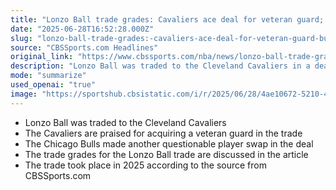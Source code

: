 ```yaml
---
title: "Lonzo Ball trade grades: Cavaliers ace deal for veteran guard; Bulls agree to another questionable player swap"
date: "2025-06-28T16:52:28.000Z"
slug: "lonzo-ball-trade-grades:-cavaliers-ace-deal-for-veteran-guard-bulls-agree-to-another-questionable-player-swap"
source: "CBSSports.com Headlines"
original_link: "https://www.cbssports.com/nba/news/lonzo-ball-trade-grades-cavaliers-ace-deal-for-veteran-guard-bulls-agree-to-another-questionable-player-swap/"
description: "Lonzo Ball was traded to the Cleveland Cavaliers in a deal that saw the Chicago Bulls make another questionable player swap, with the Cavaliers praised for acquiring a veteran guard in the 2025 trade."
mode: "summarize"
used_openai: "true"
image: "https://sportshub.cbsistatic.com/i/r/2025/06/28/4ae10672-5210-4449-8d92-8a2fc7b0533d/thumbnail/1200x675/d5129942f6e9322e3fe6229340fd229d/lonzo-ball.jpg"
---
```


- Lonzo Ball was traded to the Cleveland Cavaliers
- The Cavaliers are praised for acquiring a veteran guard in the trade
- The Chicago Bulls made another questionable player swap in the deal
- The trade grades for the Lonzo Ball trade are discussed in the article
- The trade took place in 2025 according to the source from CBSSports.com